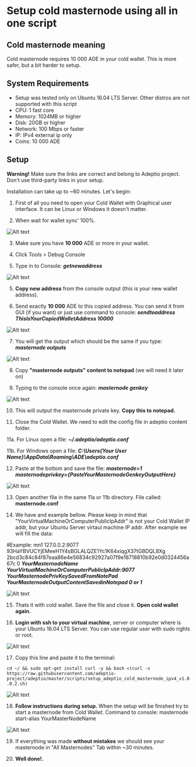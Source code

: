 Setup cold masternode using all in one script
====================

Cold masternode meaning
---------------------
Cold masternode requires 10 000 ADE in your cold wallet. This is more safer, but a bit harder to setup.

System Requirements
---------------------
* Setup was tested only on Ubuntu 16.04 LTS Server. Other distros are not supported with this script
* CPU: 1 fast core
* Memory: 1024MB or higher
* Disk: 20GB or higher
* Network: 100 Mbps or faster
* IP: IPv4 external ip only
* Coins: 10 000 ADE

Setup
---------------------
**Warning!** Make sure the links are correct and belong to Adeptio project. Don't use third-party links in your setup.

Installation can take up to ~60 minutes. Let's begin:

1. First of all you need to open your Cold Wallet with Graphical user interface. It can be Linux or Windows it doesn't matter. 

2. When wait for wallet sync' 100%.

![Alt text](https://explorer.adeptio.cc/images/doc/1.png)

3. Make sure you have **10 000** ADE or more in your wallet.

4. Click Tools > Debug Console

4. Type in to Console: ***getnewaddress***

![Alt text](https://explorer.adeptio.cc/images/doc/2.png)

5. **Copy new address** from the console output (this is your new wallet address).

6. Send exactly **10 000** ADE to this copied address. You can send it from GUI (if you want) or just use command to console: ***sendtoaddress ThisIsYourCopiedWalletAddress 10000***

![Alt text](https://explorer.adeptio.cc/images/doc/3.png)

7. You will get the output which should be the same if you type: ***masternode outputs***

![Alt text](https://explorer.adeptio.cc/images/doc/4.png)

8. Copy **"masternode outputs" content to notepad** (we will need it later on)

9. Typing to the console once again: ***masternode genkey***

![Alt text](https://explorer.adeptio.cc/images/doc/5.png)

10. This will output the masternode private key. **Copy this to notepad.**

11. Close the Cold Wallet. We need to edit the config file in adeptio content folder.

11a. For Linux open a file: ***~/.adeptio/adeptio.conf***

11b. For Windows open a file: ***C:\Users\{Your User Name}\AppData\Roaming\ADE\adeptio.conf***

12. Paste at the bottom and save the file:
***masternode=1
masternodeprivkey={PasteYourMasternodeGenkeyOutputHere}***

![Alt text](https://explorer.adeptio.cc/images/doc/6.png)

13. Open another file in the same 11a or 11b directory. File called: **masternode.conf**

14. We have and example bellow. Please keep in mind that "YourVirtualMachineOrComputerPublicIpAddr" is not your Cold Wallet IP addr, but your Ubuntu Server virtaul machine IP addr. After example we will fill the data:


 #Example: mn1 127.0.0.2:9077 93HaYBVUCYjEMeeH1Y4sBGLALQZE1Yc1K64xiqgX37tGBDQL8Xg 2bcd3c84c84f87eaa86e4e56834c92927a07f9e18718810b92e0d0324456a67c 0
***YourMasternodeName YourVirtualMachineOrComputerPublicIpAddr:9077 YourMasternodePrivKeySavedFromNotePad YourMasternodeOutputContentSavedinNotepad 0 or 1***

![Alt text](https://explorer.adeptio.cc/images/doc/7.png)

15. Thats it with cold wallet. Save the file and close it. **Open cold wallet again.**

16. **Login with ssh to your virtual machine**, server or computer where is your Ubuntu 16.04 LTS Server. You can use regular user with sudo rights or root.

![Alt text](https://explorer.adeptio.cc/images/doc/8.png)

17. Copy this line and paste it to the terminal:

```cd ~/ && sudo apt-get install curl -y && bash <(curl -s https://raw.githubusercontent.com/adeptio-project/adeptio/master/scripts/setup_adeptio_cold_masternode_ipv4_v1.0.0.2.sh)```

![Alt text](https://explorer.adeptio.cc/images/doc/9.png)

18. **Follow instructions during setup.** When the setup will be finished try to start a masternode from Cold Wallet. Command to console: masternode start-alias YourMasterNodeName

![Alt text](https://explorer.adeptio.cc/images/doc/10.png)

19. If everything was made **without mistakes** we should see your masternode in "All Masternodes" Tab within ~30 minutes.

20. **Well done!.**
